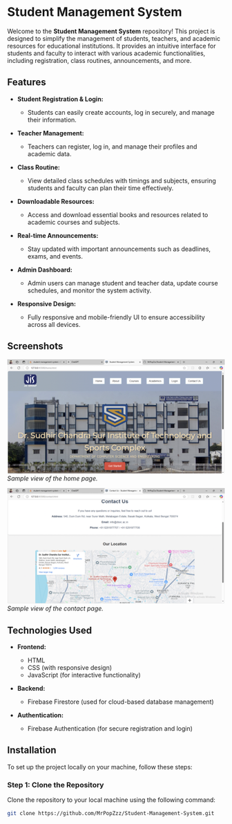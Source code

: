 # Student Management System

Welcome to the **Student Management System** repository! This project is designed to simplify the management of students, teachers, and academic resources for educational institutions. It provides an intuitive interface for students and faculty to interact with various academic functionalities, including registration, class routines, announcements, and more.

## Features

- **Student Registration & Login:**
  - Students can easily create accounts, log in securely, and manage their information.
  
- **Teacher Management:**
  - Teachers can register, log in, and manage their profiles and academic data.

- **Class Routine:**
  - View detailed class schedules with timings and subjects, ensuring students and faculty can plan their time effectively.

- **Downloadable Resources:**
  - Access and download essential books and resources related to academic courses and subjects.

- **Real-time Announcements:**
  - Stay updated with important announcements such as deadlines, exams, and events.
  
- **Admin Dashboard:**
  - Admin users can manage student and teacher data, update course schedules, and monitor the system activity.

- **Responsive Design:**
  - Fully responsive and mobile-friendly UI to ensure accessibility across all devices.

## Screenshots

![Home Page](assets/images/Home.png)  
*Sample view of the home page.*

![Contact Info](assets/images/Contact.png)  
*Sample view of the contact page.*

## Technologies Used

- **Frontend:**
  - HTML
  - CSS (with responsive design)
  - JavaScript (for interactive functionality)
  
- **Backend:**
  - Firebase Firestore (used for cloud-based database management)

- **Authentication:**
  - Firebase Authentication (for secure registration and login)

## Installation

To set up the project locally on your machine, follow these steps:

### Step 1: Clone the Repository

Clone the repository to your local machine using the following command:

```bash
git clone https://github.com/MrPopZzz/Student-Management-System.git
